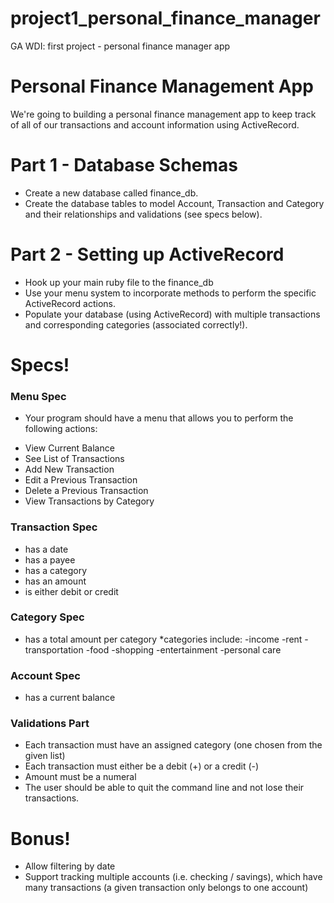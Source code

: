 # project1_personal_finance_manager
GA WDI: first project - personal finance manager app

# Personal Finance Management App

We're going to building a personal finance management app to keep track of all of our transactions and account information using ActiveRecord.

# Part 1 - Database Schemas
- Create a new database called finance_db.
- Create the database tables to model Account, Transaction and Category and their relationships and validations (see specs below).


# Part 2 - Setting up ActiveRecord
- Hook up your main ruby file to the finance_db
- Use your menu system to incorporate methods to perform the specific ActiveRecord actions.
- Populate your database (using ActiveRecord) with multiple transactions and corresponding categories (associated correctly!).

# Specs!

### Menu Spec
- Your program should have a menu that allows you to perform the following actions:
* View Current Balance
* See List of Transactions
* Add New Transaction
* Edit a Previous Transaction
* Delete a Previous Transaction
* View Transactions by Category


### Transaction Spec
* has a date
* has a payee
* has a category
* has an amount
* is either debit or credit


### Category Spec
* has a total amount per category
  *categories include:
    -income
    -rent
    -transportation
    -food
    -shopping
    -entertainment
    -personal care

### Account Spec
* has a current balance

### Validations Part
* Each transaction must have an assigned category (one chosen from the given list)
* Each transaction must either be a debit (+) or a credit (-)
* Amount must be a numeral
* The user should be able to quit the command line and not lose their transactions.


# Bonus!
- Allow filtering by date
- Support tracking multiple accounts (i.e. checking / savings), which have many transactions (a given transaction only belongs to one account)
